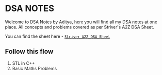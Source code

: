# DSA NOTES

Welcome to DSA Notes by Aditya, here you will find all my DSA notes at one place. All concepts and problems covered as per Striver's A2Z DSA Sheet.

You can find the sheet here - [`Striver A2Z DSA Sheet`](https://takeuforward.org/strivers-a2z-dsa-course/strivers-a2z-dsa-course-sheet-2)

## Follow this flow

1. STL in C++
2. Basic Maths Problems